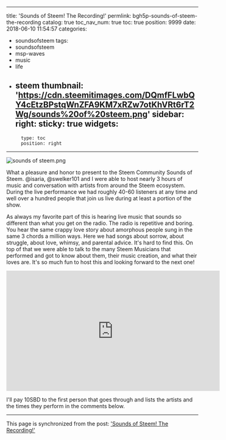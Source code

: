 
---
title: 'Sounds of Steem!  The Recording!'
permlink: bgh5p-sounds-of-steem-the-recording
catalog: true
toc_nav_num: true
toc: true
position: 9999
date: 2018-06-10 11:54:57
categories:
- soundsofsteem
tags:
- soundsofsteem
- msp-waves
- music
- life
- steem
thumbnail: 'https://cdn.steemitimages.com/DQmfFLwbQY4cEtzBPstqWnZFA9KM7xRZw7otKhVRt6rT2Wg/sounds%20of%20steem.png'
sidebar:
    right:
        sticky: true
widgets:
    -
        type: toc
        position: right
---


![sounds of steem.png](https://cdn.steemitimages.com/DQmfFLwbQY4cEtzBPstqWnZFA9KM7xRZw7otKhVRt6rT2Wg/sounds%20of%20steem.png)

What a pleasure and honor to present to the Steem Community Sounds of Steem.  @isaria, @swelker101 and I were able to host nearly 3 hours of music and conversation with artists from around the Steem ecosystem.  During the live performance we had roughly 40-60 listeners at any time and well over a hundred people that join us live during at least a portion of the show.

As always my favorite part of this is hearing live music that sounds so different than what you get on the radio.  The radio is repetitive and boring.  You hear the same crappy love story about amorphous people sung in the same 3 chords a million ways.  Here we had songs about sorrow, about struggle, about love, whimsy, and parental advice.  It's hard to find this.  On top of that we were able to talk to the many Steem Musicians that performed and got to know about them, their music creation, and what their loves are.  It's so much fun to host this and looking forward to the next one!

<iframe width="560" height="315" src="https://www.youtube.com/embed/EoOy8orqJs8" frameborder="0" allow="autoplay; encrypted-media" allowfullscreen></iframe>

I'll pay 10SBD to the first person that goes through and lists the artists and the times they perform in the comments below.

- - -

This page is synchronized from the post: ['Sounds of Steem!  The Recording!'](https://steemit.com/@aggroed/bgh5p-sounds-of-steem-the-recording)
